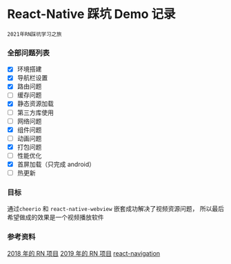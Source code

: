# React-Native 踩坑 Demo 记录

`2021年RN踩坑学习之旅`

### 全部问题列表

- [x] 环境搭建
- [x] 导航栏设置
- [x] 路由问题
- [ ] 缓存问题
- [x] 静态资源加载
- [ ] 第三方库使用
- [ ] 网络问题
- [x] 组件问题
- [ ] 动画问题
- [x] 打包问题
- [ ] 性能优化
- [x] 首屏加载（只完成 android）
- [ ] 热更新

### 目标

通过`cheerio` 和 `react-native-webview` 嵌套成功解决了视频资源问题， 所以最后希望做成的效果是一个视频播放软件

### 参考资料

<a href="https://github.com/XboxYan/DYTT">2018 年的 RN 项目</a>
<a href="https://github.com/pinuofeng/NeteaseNews">2019 年的 RN 项目</a>
<a href="https://reactnavigation.org/docs/4.x/hello-react-navigation">react-navigation</a>
